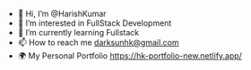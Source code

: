 - 👋 Hi, I’m @HarishKumar
- 👀 I’m interested in FullStack Development
- 🌱 I’m currently learning Fullstack
- 📫 How to reach me darksunhk@gmail.com
- 🌍 My Personal Portfolio https://hk-portfolio-new.netlify.app/

<!---
HarishKumarHKJ/HarishKumarHKJ is a ✨ special ✨ repository because its `README.md` (this file) appears on your GitHub profile.
You can click the Preview link to take a look at your changes.
--->
